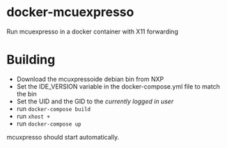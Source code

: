 # docker-mcuexpresso
Run mcuexpresso in a docker container with X11 forwarding

# Building
- Download the mcuxpressoide debian bin from NXP
- Set the IDE_VERSION variable in the docker-compose.yml file to match the bin
- Set the UID and the GID to the *currently logged in user*
- run `docker-compose build`
- run `xhost +`
- run `docker-compose up`

mcuxpresso should start automatically.
